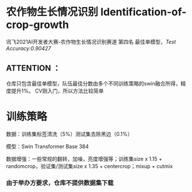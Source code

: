 # 农作物生长情况识别 Identification-of-crop-growth
讯飞2021AI开发者大赛-农作物生长情况识别赛道 第四名
最佳单模型，*Test Accuracy:0.90427*

## ATTENTION ： 
仓库只包含最佳单模型，队伍最佳分数由多个不同训练策略的swin融合所得，精度提升1%。
CV刚入门，所以方法比较简单

# 训练策略
数据：训练集标签清洗（5%）测试集去除黑边（0.1%）

模型：Swin Transformer Base 384

数据增强：一些常规的翻转，加噪，亮度增强等；训练集size x 1.15 + randomcrop，验证集/测试集size x 1.35 + centercrop；mixup + cutmix

### 由于举办方要求，仓库不提供数据集下载
